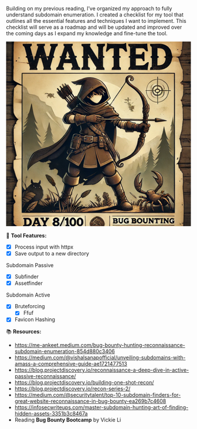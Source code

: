 Building on my previous reading, I’ve organized my approach to fully understand subdomain enumeration. I created a checklist for my tool that outlines all the essential features and techniques I want to implement. This checklist will serve as a roadmap and will be updated and improved over the coming days as I expand my knowledge and fine-tune the tool.

![866794753fba562379f7c173553d267c.png](../../_resources/866794753fba562379f7c173553d267c.png)

🐍 **Tool Features:**

- [x] Process input with httpx
- [x] Save output to a new directory

Subdomain Passive

- [x] Subfinder
- [x] Assetfinder

Subdomain Active

- [x] Bruteforcing
    - [x] Ffuf
- [x] Favicon Hashing

📚 **Resources:**

- https://me-ankeet.medium.com/bug-bounty-hunting-reconnaissance-subdomain-enumeration-854d880c3406
- https://medium.com/@vishalsanapofficial/unveiling-subdomains-with-amass-a-comprehensive-guide-ae1721477513
- https://blog.projectdiscovery.io/reconnaissance-a-deep-dive-in-active-passive-reconnaissance/
- https://blog.projectdiscovery.io/building-one-shot-recon/
- https://blog.projectdiscovery.io/recon-series-2/
- https://medium.com/@securitytalent/top-10-subdomain-finders-for-great-website-reconnaissance-in-bug-bounty-ea269b7c4608
- https://infosecwriteups.com/master-subdomain-hunting-art-of-finding-hidden-assets-3351b3c8467a
- Reading **Bug Bounty Bootcamp** by Vickie Li

&nbsp;